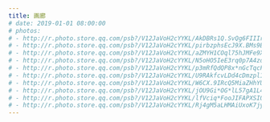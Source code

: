 ```yaml
---
title: 画廊
# date: 2019-01-01 08:00:00
# photos:
# - http://r.photo.store.qq.com/psb?/V12JaVoH2cYYKL/AkDBRs1Q.SvQg6FIIIryY0pZAc210T6FQLKRZonDzCQ!/r/dAsBAAAAAAAA
# - http://r.photo.store.qq.com/psb?/V12JaVoH2cYYKL/pirbzphsEcJ9X.BMs9BrQA3MhbXGbBdn04PAqeMZ4M0!/r/dAsBAAAAAAAA
# - http://r.photo.store.qq.com/psb?/V12JaVoH2cYYKL/aZMYH1COql75hJMFe9XxA3zh5ofZ7v9nm2Y*WGXuu1I!/r/dOUAAAAAAAAA
# - http://r.photo.store.qq.com/psb?/V12JaVoH2cYYKL/N5oHO5IeE3rq0p7A4zdoLf4Y5OA0pENKKAotfX8hes8!/r/dAsBAAAAAAAA
# - http://r.photo.store.qq.com/psb?/V12JaVoH2cYYKL/p3mRfQdQP8x*nGcTqcFHtdmeGK10nk5OP93NH.9kWrY!/r/dAkBAAAAAAAA
# - http://r.photo.store.qq.com/psb?/V12JaVoH2cYYKL/U9RAkfcvLDd4cDmzpl1b.dkM5Ki29Se3GWrvVWLYnGA!/r/dAsBAAAAAAAA
# - http://r.photo.store.qq.com/psb?/V12JaVoH2cYYKL/W6CX.9IRcQ5MiaZHhYUntdQQZmn4susjKxn05h18chY!/r/dIEBAAAAAAAA
# - http://r.photo.store.qq.com/psb?/V12JaVoH2cYYKL/jOU9Gi*OG*lL57gA1L4yHk59F7z29qanHjrA7iBoDU0!/r/dCUAAAAAAAAA
# - http://r.photo.store.qq.com/psb?/V12JaVoH2cYYKL/lfVciq*FooJIFAPXSI0CAux1ttbFWZnOn31OYqmrEOs!/r/dJwAAAAAAAAA
# - http://r.photo.store.qq.com/psb?/V12JaVoH2cYYKL/Rj4gM5aLHMAiUxoK7jyT6A0J2GEXJ9QtbDV*Fn1z04Y!/r/dPkAAAAAAAAA
---
```

